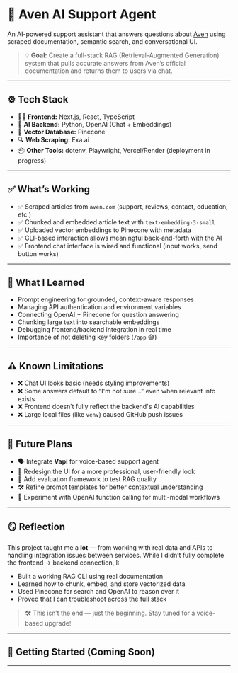 # 🧠 Aven AI Support Agent

An AI-powered support assistant that answers questions about [Aven](https://www.aven.com) using scraped documentation, semantic search, and conversational UI.

> 💡 **Goal:** Create a full-stack RAG (Retrieval-Augmented Generation) system that pulls accurate answers from Aven’s official documentation and returns them to users via chat.

---

## ⚙️ Tech Stack

- 🧑‍💻 **Frontend:** Next.js, React, TypeScript  
- 🧠 **AI Backend:** Python, OpenAI (Chat + Embeddings)  
- 🧱 **Vector Database:** Pinecone  
- 🔍 **Web Scraping:** Exa.ai  
- 📦 **Other Tools:** dotenv, Playwright, Vercel/Render (deployment in progress)

---

## ✅ What’s Working

- ✅ Scraped articles from `aven.com` (support, reviews, contact, education, etc.)
- ✅ Chunked and embedded article text with `text-embedding-3-small`
- ✅ Uploaded vector embeddings to Pinecone with metadata
- ✅ CLI-based interaction allows meaningful back-and-forth with the AI
- ✅ Frontend chat interface is wired and functional (input works, send button works)

---

## 🧠 What I Learned

- Prompt engineering for grounded, context-aware responses
- Managing API authentication and environment variables
- Connecting OpenAI + Pinecone for question answering
- Chunking large text into searchable embeddings
- Debugging frontend/backend integration in real time
- Importance of not deleting key folders (`/app` 😅)

---

## ⚠️ Known Limitations

- ❌ Chat UI looks basic (needs styling improvements)
- ❌ Some answers default to “I'm not sure…” even when relevant info exists
- ❌ Frontend doesn’t fully reflect the backend's AI capabilities
- ❌ Large local files (like `venv`) caused GitHub push issues

---

## 🔮 Future Plans

- 🗣 Integrate **Vapi** for voice-based support agent
- 🎨 Redesign the UI for a more professional, user-friendly look
- 🧪 Add evaluation framework to test RAG quality
- 🛠 Refine prompt templates for better contextual understanding
- 🤖 Experiment with OpenAI function calling for multi-modal workflows

---

## 🪞 Reflection

This project taught me a **lot** — from working with real data and APIs to handling integration issues between services. While I didn’t fully complete the frontend → backend connection, I:

- Built a working RAG CLI using real documentation
- Learned how to chunk, embed, and store vectorized data
- Used Pinecone for search and OpenAI to reason over it
- Proved that I can troubleshoot across the full stack

> 🛠 This isn’t the end — just the beginning. Stay tuned for a voice-based upgrade!

---

## 🧾 Getting Started (Coming Soon)

---

